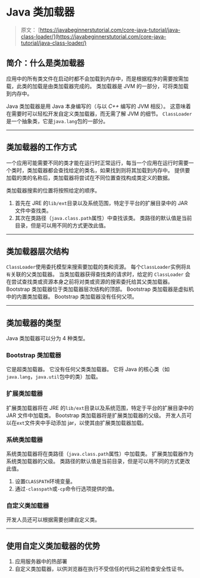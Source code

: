 # Java 类加载器

> 原文： [https://javabeginnerstutorial.com/core-java-tutorial/java-class-loader/](https://javabeginnerstutorial.com/core-java-tutorial/java-class-loader/)

## 简介：什么是类加载器

应用中的所有类文件在启动时都不会加载到内存中，而是根据程序的需要按需加载，此类的加载是由类加载器完成的。 类加载器是 JVM 的一部分，可将类加载到内存中。

Java 类加载器是用 Java 本身编写的（与以 *C++* 编写的 JVM 相反）。 这意味着在需要时可以轻松开发自定义类加载器，而无需了解 JVM 的细节。 `ClassLoader`是一个抽象类，它是`java.lang`包的一部分。

* * *

## 类加载器的工作方式

一个应用可能需要不同的类才能在运行时正常运行，每当一个应用在运行时需要一个类时，类加载器都会查找给定的类名，如果找到则将其加载到内存中。 提供要加载的类的名称后，类加载器将尝试在不同位置查找构成类定义的数据。

类加载器搜索的位置将按照给定的顺序。

1.  首先在 JRE 的`lib/ext`目录以及系统范围，特定于平台的扩展目录中的 JAR 文件中查找类。
2.  其次在类路径（`java.class.path`属性）中查找该类。 类路径的默认值是当前目录，但是可以用不同的方式更改此值。

* * *

## 类加载器层次结构

`ClassLoader`使用委托模型来搜索要加载的类和资源。 每个`ClassLoader`实例将`具有`关联的父类加载器。 当类加载器获得查找类的请求时，给定的 `ClassLoader` 会在尝试查找类或资源本身之前将对类或资源的搜索委托给其父类加载器。 Bootstrap 类加载器位于类加载器层次结构的顶部。 Bootstrap 类加载器是虚拟机中的内置类加载器。 Bootstrap 类加载器没有任何父项。

* * *

## 类加载器的类型

Java 类加载器可以分为 4 种类型。

### Bootstrap 类加载器

它是超类加载器。 它没有任何父类类加载器。 它将 Java 的核心类（如`java.lang`，`java.util`包中的类）加载。

### 扩展类加载器

扩展类加载器将在 JRE 的`lib/ext`目录以及系统范围，特定于平台的扩展目录中的 JAR 文件中加载类。 Bootstrap 类加载器将是扩展类加载器的父级。 开发人员可以在`ext`文件夹中手动添加 jar，以使其由扩展类加载器加载。

### 系统类加载器

系统类加载器将在类路径（`java.class.path`属性）中加载类。 扩展类加载器作为系统类加载器的父级。 类路径的默认值是当前目录，但是可以用不同的方式更改此值。

1.  设置`CLASSPATH`环境变量。
2.  通过`-classpath`或`-cp`命令行选项提供的值。

### 自定义类加载器

开发人员还可以根据需要创建自定义类。

* * *

## 使用自定义类加载器的优势

1.  应用服务器中的热部署
2.  自定义类加载器，以供浏览器在执行不受信任的代码之前检查安全性证书。